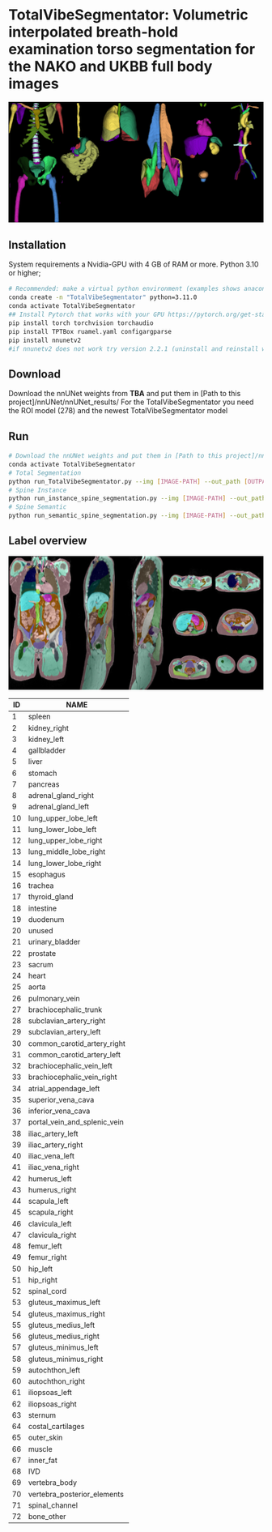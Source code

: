 # TotalVibeSegmentator: Volumetric interpolated breath-hold examination torso segmentation for the NAKO and UKBB full body images  

![3D Render](/imgs/3d_render_github.png)
## Installation


System requirements a Nvidia-GPU with 4 GB of RAM or more. Python 3.10 or higher; 

```bash
# Recommended: make a virtual python environment (examples shows anaconda)
conda create -n "TotalVibeSegmentator" python=3.11.0  
conda activate TotalVibeSegmentator
## Install Pytorch that works with your GPU https://pytorch.org/get-started/locally/
pip install torch torchvision torchaudio
pip install TPTBox ruamel.yaml configargparse
pip install nnunetv2 
#if nnunetv2 does not work try version 2.2.1 (uninstall and reinstall with pip install nnunetv2==2.2.1)
```

## Download

Download the nnUNet weights from **TBA** and put them in [Path to this project]/nnUNet/nnUNet_results/
For the TotalVibeSegmentator you need the ROI model (278) and the newest TotalVibeSegmentator model

## Run
```bash
# Download the nnUNet weights and put them in [Path to this project]/nnUNet/nnUNet_results/
conda activate TotalVibeSegmentator
# Total Segmentation
python run_TotalVibeSegmentator.py --img [IMAGE-PATH] --out_path [OUTPATH] --roi_path [roi_out_path (optional)]
# Spine Instance
python run_instance_spine_segmentation.py --img [IMAGE-PATH] --out_path [OUTPATH]
# Spine Semantic
python run_semantic_spine_segmentation.py --img [IMAGE-PATH] --out_path [OUTPATH]
```
## Label overview
![Slices](/imgs/slices_github.jpg)

|ID | NAME|
| -------- | --------|
|1|spleen|
|2|kidney_right|
|3|kidney_left|
|4|gallbladder|
|5|liver|
|6|stomach|
|7|pancreas|
|8|adrenal_gland_right|
|9|adrenal_gland_left|
|10|lung_upper_lobe_left|
|11|lung_lower_lobe_left|
|12|lung_upper_lobe_right|
|13|lung_middle_lobe_right|
|14|lung_lower_lobe_right|
|15|esophagus|
|16|trachea|
|17|thyroid_gland|
|18|intestine|
|19|duodenum|
|20|unused|
|21|urinary_bladder|
|22|prostate|
|23|sacrum|
|24|heart|
|25|aorta|
|26|pulmonary_vein|
|27|brachiocephalic_trunk|
|28|subclavian_artery_right|
|29|subclavian_artery_left|
|30|common_carotid_artery_right|
|31|common_carotid_artery_left|
|32|brachiocephalic_vein_left|
|33|brachiocephalic_vein_right|
|34|atrial_appendage_left|
|35|superior_vena_cava|
|36|inferior_vena_cava|
|37|portal_vein_and_splenic_vein|
|38|iliac_artery_left|
|39|iliac_artery_right|
|40|iliac_vena_left|
|41|iliac_vena_right|
|42|humerus_left|
|43|humerus_right|
|44|scapula_left|
|45|scapula_right|
|46|clavicula_left|
|47|clavicula_right|
|48|femur_left|
|49|femur_right|
|50|hip_left|
|51|hip_right|
|52|spinal_cord|
|53|gluteus_maximus_left|
|54|gluteus_maximus_right|
|55|gluteus_medius_left|
|56|gluteus_medius_right|
|57|gluteus_minimus_left|
|58|gluteus_minimus_right|
|59|autochthon_left|
|60|autochthon_right|
|61|iliopsoas_left|
|62|iliopsoas_right|
|63|sternum|
|64|costal_cartilages|
|65|outer_skin|
|66|muscle|
|67|inner_fat|
|68|IVD|
|69|vertebra_body|
|70|vertebra_posterior_elements|
|71|spinal_channel|
|72|bone_other|
